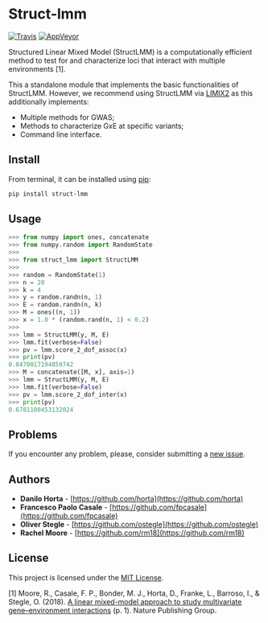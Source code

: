 # Struct-lmm

[![Travis](https://img.shields.io/travis/com/limix/struct-lmm.svg?style=flat-square&label=linux%20%2F%20macos%20build)](https://travis-ci.com/limix/struct-lmm) [![AppVeyor](https://img.shields.io/appveyor/ci/Horta/struct-lmm-rxwgm.svg?style=flat-square&label=windows%20build)](https://ci.appveyor.com/project/Horta/struct-lmm-rxwgm)

Structured Linear Mixed Model (StructLMM) is a computationally efficient method to
test for and characterize loci that interact with multiple environments [1].

This a standalone module that implements the basic functionalities of StructLMM.
However, we recommend using StructLMM via
[LIMIX2](https://limix.readthedocs.io/en/2.0.0/index.html) as this additionally
implements:

- Multiple methods for GWAS;
- Methods to characterize GxE at specific variants;
- Command line interface.

## Install

From terminal, it can be installed using [pip](https://pypi.python.org/pypi/pip):

```bash
pip install struct-lmm
```

## Usage

```python
>>> from numpy import ones, concatenate
>>> from numpy.random import RandomState
>>>
>>> from struct_lmm import StructLMM
>>>
>>> random = RandomState(1)
>>> n = 20
>>> k = 4
>>> y = random.randn(n, 1)
>>> E = random.randn(n, k)
>>> M = ones((n, 1))
>>> x = 1.0 * (random.rand(n, 1) < 0.2)
>>>
>>> lmm = StructLMM(y, M, E)
>>> lmm.fit(verbose=False)
>>> pv = lmm.score_2_dof_assoc(x)
>>> print(pv)
0.8470017194859742
>>> M = concatenate([M, x], axis=1)
>>> lmm = StructLMM(y, M, E)
>>> lmm.fit(verbose=False)
>>> pv = lmm.score_2_dof_inter(x)
>>> print(pv)
0.6781100453132024
```

## Problems

If you encounter any problem, please, consider submitting a [new issue](https://github.com/limix/struct-lmm/issues/new).

## Authors

- **Danilo Horta** - [https://github.com/horta](https://github.com/horta)
- **Francesco Paolo Casale** - [https://github.com/fpcasale](https://github.com/fpcasale)
- **Oliver Stegle** - [https://github.com/ostegle](https://github.com/ostegle)
- **Rachel Moore** - [https://github.com/rm18](https://github.com/rm18)

## License

This project is licensed under the [MIT License](https://raw.githubusercontent.com/limix/struct-lmm/master/LICENSE.md).

[1] Moore, R., Casale, F. P., Bonder, M. J., Horta, D., Franke, L., Barroso, I., &
    Stegle, O. (2018). [A linear mixed-model approach to study multivariate
    gene–environment interactions](https://www.nature.com/articles/s41588-018-0271-0) (p. 1). Nature Publishing Group.

